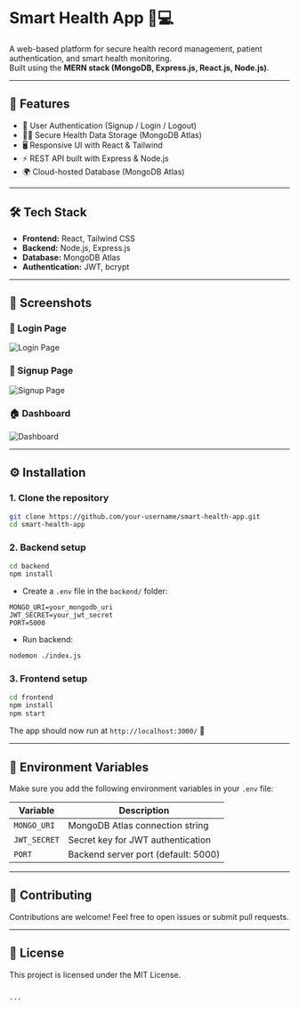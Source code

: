 # Smart Health App 🏥💻

A web-based platform for secure health record management, patient authentication, and smart health monitoring.  
Built using the **MERN stack (MongoDB, Express.js, React.js, Node.js)**.

---

## 🚀 Features
- 🔐 User Authentication (Signup / Login / Logout)
- 👩‍⚕️ Secure Health Data Storage (MongoDB Atlas)
- 🖥️ Responsive UI with React & Tailwind
- ⚡ REST API built with Express & Node.js
- 🌍 Cloud-hosted Database (MongoDB Atlas)

---

## 🛠️ Tech Stack
- **Frontend:** React, Tailwind CSS
- **Backend:** Node.js, Express.js
- **Database:** MongoDB Atlas
- **Authentication:** JWT, bcrypt

---

## 📸 Screenshots

### 🔑 Login Page
![Login Page](./screenshots/login.png)

### 📝 Signup Page
![Signup Page](./screenshots/signup.png)

### 🏠 Dashboard
![Dashboard](./screenshots/dashboard.png)

---

## ⚙️ Installation

### 1. Clone the repository
```bash
git clone https://github.com/your-username/smart-health-app.git
cd smart-health-app
````

### 2. Backend setup

```bash
cd backend
npm install
```

* Create a `.env` file in the `backend/` folder:

```env
MONGO_URI=your_mongodb_uri
JWT_SECRET=your_jwt_secret
PORT=5000
```

* Run backend:

```bash
nodemon ./index.js
```

### 3. Frontend setup

```bash
cd frontend
npm install
npm start
```

The app should now run at `http://localhost:3000/` 🎉

---

## 🔑 Environment Variables

Make sure you add the following environment variables in your `.env` file:

| Variable     | Description                         |
| ------------ | ----------------------------------- |
| `MONGO_URI`  | MongoDB Atlas connection string     |
| `JWT_SECRET` | Secret key for JWT authentication   |
| `PORT`       | Backend server port (default: 5000) |

---

## 🤝 Contributing

Contributions are welcome!
Feel free to open issues or submit pull requests.

---

## 📜 License

This project is licensed under the MIT License.

```

---

```
